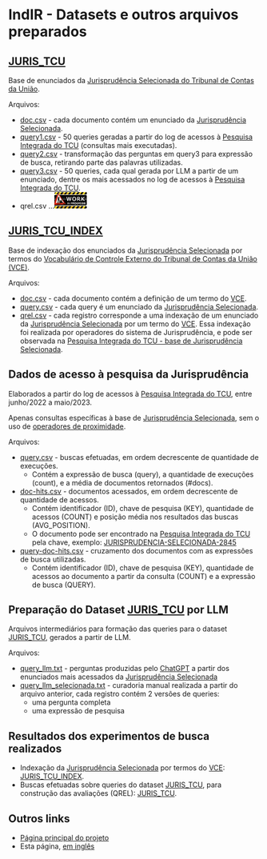 # IndIR - Datasets e outros arquivos preparados

## [JURIS_TCU](/data/juris_tcu/)
Base de enunciados da [Jurisprudência Selecionada do Tribunal de Contas da União](https://portal.tcu.gov.br/jurisprudencia/).

Arquivos:
* [doc.csv](juris_tcu/doc.csv) - cada documento contém um enunciado da [Jurisprudência Selecionada](https://portal.tcu.gov.br/jurisprudencia/).
* [query1.csv](juris_tcu/query1.csv) - 50 queries geradas a partir do log de acessos à [Pesquisa Integrada do TCU](https://pesquisa.apps.tcu.gov.br/) (consultas mais executadas).
* [query2.csv](juris_tcu/query2.csv) - transformação das perguntas em query3 para expressão de busca, retirando parte das palavras utilizadas.
* [query3.csv](juris_tcu/query3.csv) - 50 queries, cada qual gerada por LLM a partir de um enunciado, dentre os mais acessados no log de acessos à [Pesquisa Integrada do TCU](https://pesquisa.apps.tcu.gov.br/).
* qrel.csv  ...![WIP](../docs/image/work-in-progress-thumbnail.png)

## [JURIS_TCU_INDEX](/data/juris_tcu_index/)
Base de indexação dos enunciados da [Jurisprudência Selecionada](https://portal.tcu.gov.br/jurisprudencia/) por termos do [Vocabulário de Controle Externo do Tribunal de Contas da União (VCE)](https://portal.tcu.gov.br/vocabulario-de-controle-externo-do-tribunal-de-contas-da-uniao-vce.htm).

Arquivos:
* [doc.csv](juris_tcu_index/doc.csv) - cada documento contém a definição de um termo do [VCE](https://portal.tcu.gov.br/vocabulario-de-controle-externo-do-tribunal-de-contas-da-uniao-vce.htm).
* [query.csv](data/juris_tcu_index/query.csv) - cada query é um enunciado da [Jurisprudência Selecionada](https://portal.tcu.gov.br/jurisprudencia/).
* [qrel.csv](data/juris_tcu_index/qrel.csv) - cada registro corresponde a uma indexação de um enunciado da [Jurisprudência Selecionada](https://portal.tcu.gov.br/jurisprudencia/) por um termo do [VCE](https://portal.tcu.gov.br/vocabulario-de-controle-externo-do-tribunal-de-contas-da-uniao-vce.htm). Essa indexação foi realizada por operadores do sistema de Jurisprudência, e pode ser observada na [Pesquisa Integrada do TCU - base de Jurisprudência Selecionada](https://pesquisa.apps.tcu.gov.br/pesquisa/jurisprudencia-selecionada).

## Dados de acesso à pesquisa da Jurisprudência
Elaborados a partir do log de acessos à [Pesquisa Integrada do TCU](https://pesquisa.apps.tcu.gov.br/), entre junho/2022 a maio/2023.

Apenas consultas específicas à base de [Jurisprudência Selecionada](https://pesquisa.apps.tcu.gov.br/pesquisa/jurisprudencia-selecionada), sem o uso de [operadores de proximidade](https://portal.tcu.gov.br/data/files/F4/F4/F0/B2/223648102DFE0FF7F18818A8/Manual_Resumido_Pesquisa_Jurisprudencia_TCU.pdf).

Arquivos:
* [query.csv](log_juris_tcu/query.csv) - buscas efetuadas, em ordem decrescente de quantidade de execuções.
  * Contém a expressão de busca (query), a quantidade de execuções (count), e a média de documentos retornados (#docs).
* [doc-hits.csv](log_juris_tcu/doc-hits.csv) - documentos acessados, em ordem decrescente de quantidade de acessos.
  * Contém identificador (ID), chave de pesquisa (KEY), quantidade de acessos (COUNT) e posição média nos resultados das buscas (AVG_POSITION).
  * O documento pode ser encontrado na [Pesquisa Integrada do TCU](https://pesquisa.apps.tcu.gov.br/) pela chave, exemplo: [JURISPRUDENCIA-SELECIONADA-2845](https://pesquisa.apps.tcu.gov.br/resultado/jurisprudencia-selecionada/JURISPRUDENCIA-SELECIONADA-2845.KEY)
* [query-doc-hits.csv](log_juris_tcu/query-doc-hits.csv) - cruzamento dos documentos com as expressões de busca utilizadas.
  * Contém identificador (ID), chave de pesquisa (KEY), quantidade de acessos ao documento a partir da consulta (COUNT) e a expressão de busca (QUERY).
  
## Preparação do Dataset [JURIS_TCU](/data/juris_tcu/) por LLM
Arquivos intermediários para formação das queries para o dataset [JURIS_TCU](/data/juris_tcu/), gerados a partir de LLM.

Arquivos:
* [query_llm.txt](llm_juris_tcu/query_llm.txt) - perguntas produzidas pelo [ChatGPT](https://openai.com/chatgpt) a partir dos enunciados mais acessados da [Jurisprudência Selecionada](https://pesquisa.apps.tcu.gov.br/pesquisa/jurisprudencia-selecionada)
* [query_llm_selecionada.txt](llm_juris_tcu/query_llm_selecionada.txt) - curadoria manual realizada a partir do arquivo anterior, cada registro contém 2 versões de queries:
  * uma pergunta completa
  * uma expressão de pesquisa

## Resultados dos experimentos de busca realizados
* Indexação da [Jurisprudência Selecionada](https://portal.tcu.gov.br/jurisprudencia/) por termos do [VCE](https://portal.tcu.gov.br/vocabulario-de-controle-externo-do-tribunal-de-contas-da-uniao-vce.htm): [JURIS_TCU_INDEX](/data/search/juris_tcu_index/).
* Buscas efetuadas sobre queries do dataset [JURIS_TCU](/data/juris_tcu/), para construção das avaliações (QREL): [JURIS_TCU](/data/search/juris_tcu/).

## Outros links
* [Página principal do projeto](/README.md)
* Esta página, [em inglês](./README.md)
